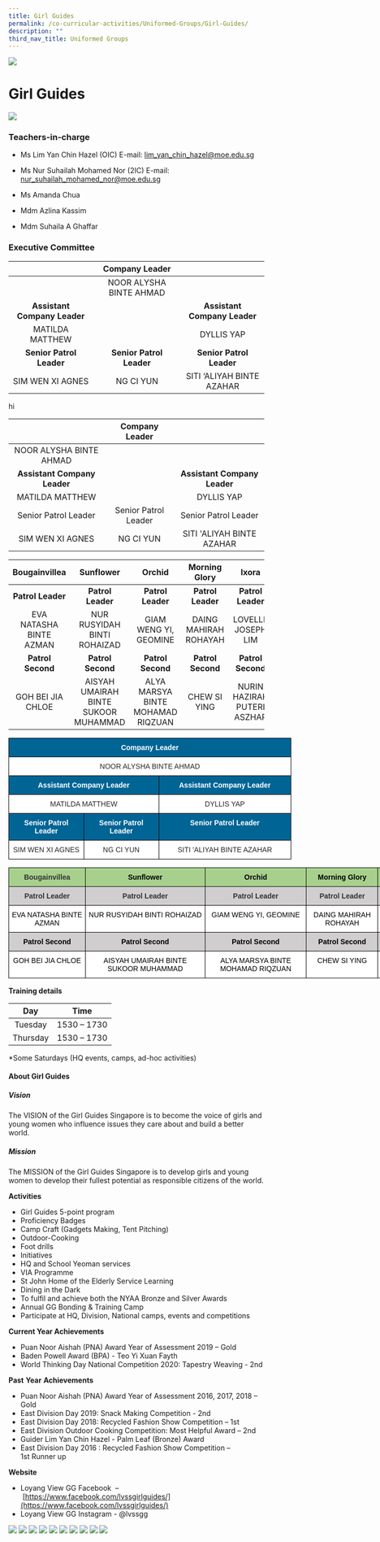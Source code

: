 ```yaml
---
title: Girl Guides
permalink: /co-curricular-activities/Uniformed-Groups/Girl-Guides/
description: ""
third_nav_title: Uniformed Groups
---
```

![](/images/Banner.jpg)

Girl Guides
===========

![](/images/GG.jpeg)

### Teachers-in-charge

  

*   Ms Lim Yan Chin Hazel (OIC)  E-mail: lim_yan_chin_hazel@moe.edu.sg
*   Ms Nur Suhailah Mohamed Nor (2IC)  E-mail: nur_suhailah_mohamed_nor@moe.edu.sg
*   Ms Amanda Chua   
    
*   Mdm Azlina Kassim   
    
*   Mdm Suhaila A Ghaffar  
    

  

### Executive Committee

|                              |    **Company Leader**    |                              |
|:----------------------------:|:------------------------:|:----------------------------:|
|                              |  NOOR ALYSHA BINTE AHMAD |                              |
| **Assistant Company Leader** |                          | **Assistant Company Leader** |
|        MATILDA MATTHEW       |                          |          DYLLIS YAP          |
|   **Senior Patrol Leader**   | **Senior Patrol Leader** |   **Senior Patrol Leader**   |
|       SIM WEN XI AGNES       |         NG CI YUN        |   SITI ‘ALIYAH BINTE AZAHAR  |

hi

|                              	|  **Company Leader**  	|                              	|
|:----------------------------:	|:--------------------:	|:----------------------------:	|
|    NOOR ALYSHA BINTE AHMAD   	|                      	|                              	|
| **Assistant Company Leader** 	|                      	| **Assistant Company Leader** 	|
|        MATILDA MATTHEW       	|                      	|          DYLLIS YAP          	|
|     Senior Patrol Leader     	| Senior Patrol Leader 	|     Senior Patrol Leader     	|
|       SIM WEN XI AGNES       	|       NG CI YUN      	|   SITI 'ALIYAH BINTE AZAHAR  	|

|    **Bougainvillea**    |             **Sunflower**            |             **Orchid**            |   **Morning Glory**   |          **Ixora**          |           **Jasmine**           |      **Hibiscus**     |
|:-----------------------:|:------------------------------------:|:---------------------------------:|:---------------------:|:---------------------------:|:-------------------------------:|:---------------------:|
|    **Patrol Leader**    |           **Patrol Leader**          |         **Patrol Leader**         |   **Patrol Leader**   |      **Patrol Leader**      |        **Patrol Leader**        |   **Patrol Leader**   |
| EVA NATASHA BINTE AZMAN |      NUR RUSYIDAH BINTI ROHAIZAD     |       GIAM WENG YI, GEOMINE       | DAING MAHIRAH ROHAYAH |      LOVELLE JOSEPH LIM     |   THEONE FRANCZESKA L MARTINEZ  | KIRIYADEVI D/O GANESH |
|    **Patrol Second**    |           **Patrol Second**          |         **Patrol Second**         |   **Patrol Second**   |      **Patrol Second**      |        **Patrol Second**        |   **Patrol Second**   |
|    GOH BEI JIA CHLOE    | AISYAH UMAIRAH BINTE SUKOOR MUHAMMAD | ALYA MARSYA BINTE MOHAMAD RIQZUAN |      CHEW SI YING     | NURIN HAZIRAH PUTERI ASZHAR | NUR UMAIRAH BINTE MOHAMED AZRIN |    LOO WAI YAN JOAN   |


<style type="text/css">
.tg  {border-collapse:collapse;border-spacing:0;}
.tg td{border-color:black;border-style:solid;border-width:1px;font-family:Arial, sans-serif;font-size:14px;
  overflow:hidden;padding:10px 5px;word-break:normal;}
.tg th{border-color:black;border-style:solid;border-width:1px;font-family:Arial, sans-serif;font-size:14px;
  font-weight:normal;overflow:hidden;padding:10px 5px;word-break:normal;}
.tg .tg-wezs{background-color:#006595;color:#FFF;font-weight:bold;text-align:center;vertical-align:middle}
.tg .tg-edua{background-color:#FFF;color:#282828;text-align:center;vertical-align:top}
.tg .tg-r2gi{background-color:#FFF;color:#282828;text-align:center;vertical-align:middle}
.tg .tg-a2q0{background-color:#006595;color:#FFF;font-weight:bold;text-align:center;vertical-align:top}
</style>
<table class="tg" style="undefined;table-layout: fixed; width: 557px">
<colgroup>
<col style="width: 148px">
<col style="width: 148px">
<col style="width: 261px">
</colgroup>
<thead>
  <tr>
    <th class="tg-wezs" colspan="3"><span style="color:#FFF;background-color:#006595">Company Leader</span></th>
  </tr>
</thead>
<tbody>
  <tr>
    <td class="tg-r2gi" colspan="3"><span style="color:#282828;background-color:transparent">NOOR ALYSHA BINTE AHMAD</span></td>
  </tr>
  <tr>
    <td class="tg-a2q0" colspan="2">Assistant Company Leader</td>
    <td class="tg-a2q0">Assistant Company Leader</td>
  </tr>
  <tr>
    <td class="tg-edua" colspan="2">MATILDA MATTHEW</td>
    <td class="tg-edua">DYLLIS YAP</td>
  </tr>
  <tr>
    <td class="tg-a2q0">Senior Patrol Leader</td>
    <td class="tg-a2q0">Senior Patrol Leader</td>
    <td class="tg-a2q0">Senior Patrol Leader</td>
  </tr>
  <tr>
    <td class="tg-edua"><span style="font-weight:400">SIM WEN XI AGNES</span></td>
    <td class="tg-edua"><span style="font-weight:400">NG CI YUN</span></td>
    <td class="tg-edua"><span style="font-weight:400">SITI 'ALIYAH BINTE AZAHAR</span></td>
  </tr>
</tbody>
</table>




<style type="text/css">
.tg  {border-collapse:collapse;border-spacing:0;}
.tg td{border-color:black;border-style:solid;border-width:1px;font-family:Arial, sans-serif;font-size:14px;
  overflow:hidden;padding:10px 5px;word-break:normal;}
.tg th{border-color:black;border-style:solid;border-width:1px;font-family:Arial, sans-serif;font-size:14px;
  font-weight:normal;overflow:hidden;padding:10px 5px;word-break:normal;}
.tg .tg-tlx9{background-color:#FFF;color:#333;text-align:center;vertical-align:top}
.tg .tg-ce5c{background-color:#D0CECE;color:#333;font-weight:bold;text-align:center;vertical-align:top}
.tg .tg-omyp{background-color:#A8D08D;color:#333;font-weight:bold;text-align:center;vertical-align:top}
</style>
<table class="tg" style="undefined;table-layout: fixed; width: 1238px">
<colgroup>
<col style="width: 151px">
<col style="width: 236px">
<col style="width: 200px">
<col style="width: 141px">
<col style="width: 156px">
<col style="width: 216px">
<col style="width: 138px">
</colgroup>
<thead>
  <tr>
    <th class="tg-omyp">Bougainvillea</th>
    <th class="tg-omyp"><span style="color:black">Sunflower</span></th>
    <th class="tg-omyp"><span style="color:black">Orchid</span></th>
    <th class="tg-omyp"><span style="color:black">Morning Glory</span></th>
    <th class="tg-omyp"><span style="color:black">Ixora</span></th>
    <th class="tg-omyp"><span style="color:black">Jasmine</span></th>
    <th class="tg-omyp"><span style="color:black">Hibiscus</span></th>
  </tr>
</thead>
<tbody>
  <tr>
    <td class="tg-ce5c">Patrol Leader</td>
    <td class="tg-ce5c">Patrol Leader</td>
    <td class="tg-ce5c">Patrol Leader</td>
    <td class="tg-ce5c">Patrol Leader</td>
    <td class="tg-ce5c">Patrol Leader</td>
    <td class="tg-ce5c">Patrol Leader</td>
    <td class="tg-ce5c">Patrol Leader</td>
  </tr>
  <tr>
    <td class="tg-tlx9"><span style="color:black">EVA NATASHA BINTE AZMAN</span></td>
    <td class="tg-tlx9"><span style="color:black">NUR RUSYIDAH BINTI ROHAIZAD</span></td>
    <td class="tg-tlx9"><span style="color:black">GIAM WENG YI, GEOMINE</span></td>
    <td class="tg-tlx9"><span style="color:black">DAING MAHIRAH ROHAYAH</span></td>
    <td class="tg-tlx9"><span style="color:black">LOVELLE JOSEPH LIM</span></td>
    <td class="tg-tlx9"><span style="color:black">THEONE  FRANCZESKA L MARTINEZ</span></td>
    <td class="tg-tlx9"><span style="color:black">KIRIYADEVI D/O GANESH</span></td>
  </tr>
  <tr>
    <td class="tg-ce5c"><span style="color:black">Patrol Second</span></td>
    <td class="tg-ce5c"><span style="color:black">Patrol Second</span></td>
    <td class="tg-ce5c"><span style="color:black">Patrol Second</span></td>
    <td class="tg-ce5c"><span style="color:black">Patrol Second</span></td>
    <td class="tg-ce5c"><span style="color:black">Patrol Second</span></td>
    <td class="tg-ce5c"><span style="color:black">Patrol Second</span></td>
    <td class="tg-ce5c"><span style="color:black">Patrol Second</span></td>
  </tr>
  <tr>
    <td class="tg-tlx9"><span style="color:black">GOH BEI JIA CHLOE</span></td>
    <td class="tg-tlx9"><span style="color:black">AISYAH UMAIRAH BINTE SUKOOR MUHAMMAD</span></td>
    <td class="tg-tlx9"><span style="color:black">ALYA MARSYA BINTE MOHAMAD RIQZUAN</span></td>
    <td class="tg-tlx9"><span style="color:black">CHEW SI YING</span></td>
    <td class="tg-tlx9"><span style="color:black">NURIN HAZIRAH PUTERI ASZHAR</span></td>
    <td class="tg-tlx9"><span style="color:black">NUR UMAIRAH BINTE MOHAMED AZRIN</span></td>
    <td class="tg-tlx9"><span style="color:black">LOO WAI YAN JOAN</span></td>
  </tr>
</tbody>
</table>

**Training details**

|  **Day** |   **Time**  |
|:--------:|:-----------:|
|  Tuesday | 1530 – 1730 |
| Thursday | 1530 – 1730 |


 

\*Some Saturdays (HQ events, camps, ad-hoc activities)


#### About Girl Guides

##### **Vision**

The VISION of the Girl Guides Singapore is to become the voice of girls and young women who influence issues they care about and build a better world.

##### **Mission**

The MISSION of the Girl Guides Singapore is to develop girls and young women to develop their fullest potential as responsible citizens of the world.

**Activities**     

*   Girl Guides 5-point program 
*   Proficiency Badges
*   Camp Craft (Gadgets Making, Tent Pitching)
*   Outdoor-Cooking
*   Foot drills
*   Initiatives
*   HQ and School Yeoman services
*   VIA Programme
*   St John Home of the Elderly Service Learning
*   Dining in the Dark
*   To fulfil and achieve both the NYAA Bronze and Silver Awards
*   Annual GG Bonding & Training Camp
*   Participate at HQ, Division, National camps, events and competitions

**Current Year Achievements**

*   Puan Noor Aishah (PNA) Award Year of Assessment 2019 – Gold
*   Baden Powell Award (BPA) - Teo Yi Xuan Fayth
*   World Thinking Day National Competition 2020: Tapestry Weaving - 2nd

**Past** **Year** **Achievements**

*   Puan Noor Aishah (PNA) Award Year of Assessment 2016, 2017, 2018 – Gold
*   East Division Day 2019: Snack Making Competition - 2nd
*   East Division Day 2018: Recycled Fashion Show Competition – 1st
*   East Division Outdoor Cooking Competition: Most Helpful Award – 2nd
*   Guider Lim Yan Chin Hazel - Palm Leaf (Bronze) Award
*   East Division Day 2016 : Recycled Fashion Show Competition – 1st Runner up

**Website**

*   Loyang View GG Facebook  – [https://www.facebook.com/lvssgirlguides/](https://www.facebook.com/lvssgirlguides/)
*   Loyang View GG Instagram - @lvssgg


![](/images/GG1.png)
![](/images/GG2.jpeg)
![](/images/GG3.jpeg)
![](/images/GG4.jpeg)
![](/images/GG5.png)
![](/images/GG6.png)
![](/images/GG7.png)
![](/images/GG8.png)
![](/images/GG9.png)
![](/images/GG10.png)